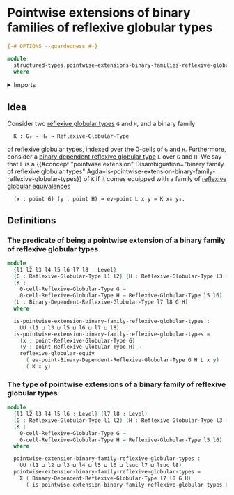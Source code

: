 # Pointwise extensions of binary families of reflexive globular types

```agda
{-# OPTIONS --guardedness #-}

module
  structured-types.pointwise-extensions-binary-families-reflexive-globular-types
  where
```

<details><summary>Imports</summary>

```agda
open import foundation.dependent-pair-types
open import foundation.universe-levels

open import structured-types.binary-dependent-reflexive-globular-types
open import structured-types.points-reflexive-globular-types
open import structured-types.reflexive-globular-equivalences
open import structured-types.reflexive-globular-types
```

</details>

## Idea

Consider two
[reflexive globular types](structured-types.reflexive-globular-types.md) `G` and
`H`, and a binary family

```text
  K : G₀ → H₀ → Reflexive-Globular-Type
```

of reflexive globular types, indexed over the 0-cells of `G` and `H`.
Furthermore, consider a
[binary dependent reflexive globular type](structured-types.binary-dependent-reflexive-globular-types.md)
`L` over `G` and `H`. We say that `L` is a
{{#concept "pointwise extension" Disambiguation="binary family of reflexive globular types" Agda=is-pointwise-extension-binary-family-reflexive-globular-types}}
of `K` if it comes equipped with a family of
[reflexive globular equivalences](structured-types.reflexive-globular-equivalences.md)

```text
  (x : point G) (y : point H) → ev-point L x y ≃ K x₀ y₀.
```

## Definitions

### The predicate of being a pointwise extension of a binary family of reflexive globular types

```agda
module _
  {l1 l2 l3 l4 l5 l6 l7 l8 : Level}
  {G : Reflexive-Globular-Type l1 l2} {H : Reflexive-Globular-Type l3 l4}
  (K :
    0-cell-Reflexive-Globular-Type G →
    0-cell-Reflexive-Globular-Type H → Reflexive-Globular-Type l5 l6)
  (L : Binary-Dependent-Reflexive-Globular-Type l7 l8 G H)
  where

  is-pointwise-extension-binary-family-reflexive-globular-types :
    UU (l1 ⊔ l3 ⊔ l5 ⊔ l6 ⊔ l7 ⊔ l8)
  is-pointwise-extension-binary-family-reflexive-globular-types =
    (x : point-Reflexive-Globular-Type G)
    (y : point-Reflexive-Globular-Type H) →
    reflexive-globular-equiv
      ( ev-point-Binary-Dependent-Reflexive-Globular-Type G H L x y)
      ( K x y)
```

### The type of pointwise extensions of a binary family of reflexive globular types

```agda
module _
  {l1 l2 l3 l4 l5 l6 : Level} (l7 l8 : Level)
  (G : Reflexive-Globular-Type l1 l2) (H : Reflexive-Globular-Type l3 l4)
  (K :
    0-cell-Reflexive-Globular-Type G →
    0-cell-Reflexive-Globular-Type H → Reflexive-Globular-Type l5 l6)
  where

  pointwise-extension-binary-family-reflexive-globular-types :
    UU (l1 ⊔ l2 ⊔ l3 ⊔ l4 ⊔ l5 ⊔ l6 ⊔ lsuc l7 ⊔ lsuc l8)
  pointwise-extension-binary-family-reflexive-globular-types =
    Σ ( Binary-Dependent-Reflexive-Globular-Type l7 l8 G H)
      ( is-pointwise-extension-binary-family-reflexive-globular-types K)
```
